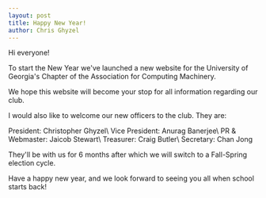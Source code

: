 ```yaml
---
layout: post
title: Happy New Year!
author: Chris Ghyzel
---
```


Hi everyone!

To start the New Year we've launched a new website for the University of Georgia's Chapter of the Association for Computing Machinery.

We hope this website will become your stop for all information regarding our club.

I would also like to welcome our new officers to the club. They are:

President: Christopher Ghyzel\\
Vice President: Anurag Banerjee\\
PR & Webmaster: Jaicob Stewart\\
Treasurer: Craig Butler\\
Secretary: Chan Jong

They'll be with us for 6 months after which we will switch to a Fall-Spring election cycle.

Have a happy new year, and we look forward to seeing you all when school starts back!
